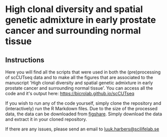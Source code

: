 # High clonal diversity and spatial genetic admixture in early prostate cancer and surrounding normal tissue

## Instructions

Here you will find all the scripts that were used in both the (pre)processing of scCUTseq data and to make all the figures that are associated to the manuscript 'High clonal diversity and spatial genetic admixture in early prostate cancer and surrounding normal tissue'. You can access all the code and it's output here: https://bicrolab.github.io/scCUTseq

If you wish to run any of the code yourself, simply clone the repository and (interactively) run the R Markdown files. Due to the size of the processed data, the data can be downloaded from [figshare](10.17044/scilifelab.23662140). Simply download the data and extract it in your cloned repository.

If there are any issues, please send an email to luuk.harbers@scilifelab.se

